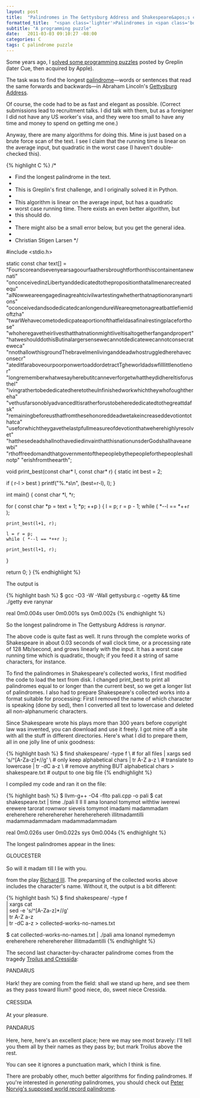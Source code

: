 ```yaml
---
layout: post
title:  "Palindromes in The Gettysburg Address and Shakespeare&apos;s collected works"
formatted_title:  "<span class='lighter'>Palindromes in <span class='bolder'>The Gettysburg Address</span> and <span class='bolder'>Shakespeare&apos;s</span> collected works</span>"
subtitle: "A programming puzzle"
date:   2011-03-03 09:10:27 -08:00
categories: C
tags: C palindrome puzzle
---
```


Some years ago, I [solved some programming puzzles][gist] posted by Greplin (later
Cue, then acquired by Apple).

The task was to find the longest [palindrome][palindrome]&mdash;words or
sentences that read the same forwards and backwards&mdash;in Abraham
Lincoln's [Gettysburg Address][gettysburg].

Of course, the code had to be as fast and elegant as possible.  (Correct
submissions lead to recruitment talks. I did talk with them, but as a
foreigner I did not have any US worker's visa, and they were too small to
have any time and money to spend on getting me one.)

Anyway, there are many algorithms for doing this. Mine is just based on a
brute force scan of the text. I see I claim that the running time is linear
on the average input, but quadratic in the worst case (I haven't
double-checked this).

{% highlight C %}
/*
 * Find the longest palindrome in the text.
 *
 * This is Greplin's first challenge, and I originally solved it in Python.
 *
 * This algorithm is linear on the average input, but has a quadratic
 * worst case running time.  There exists an even better algorithm, but
 * this should do.
 *
 * There might also be a small error below, but you get the general idea.
 *
 * Christian Stigen Larsen
 */

#include <stdio.h>

static const char text[] =
  "Fourscoreandsevenyearsagoourfaathersbroughtforthonthiscontainentanewnati"
  "onconceivedinzLibertyanddedicatedtothepropositionthatallmenarecreatedequ"
  "alNowweareengagedinagreahtcivilwartestingwhetherthatnaptionoranynartions"
  "oconceivedandsodedicatedcanlongendureWeareqmetonagreatbattlefiemldoftzha"
  "twarWehavecometodedicpateaportionofthatfieldasafinalrestingplaceforthose"
  "whoheregavetheirlivesthatthatnationmightliveItisaltogetherfangandpropert"
  "hatweshoulddothisButinalargersensewecannotdedicatewecannotconsecrateweca"
  "nnothallowthisgroundThebravelmenlivinganddeadwhostruggledherehaveconsecr"
  "ateditfaraboveourpoorponwertoaddordetractTgheworldadswfilllittlenotlenor"
  "longrememberwhatwesayherebutitcanneverforgetwhattheydidhereItisforusthel"
  "ivingrathertobededicatedheretotheulnfinishedworkwhichtheywhofoughthereha"
  "vethusfarsonoblyadvancedItisratherforustobeherededicatedtothegreattdafsk"
  "remainingbeforeusthatfromthesehonoreddeadwetakeincreaseddevotiontothatca"
  "useforwhichtheygavethelastpfullmeasureofdevotionthatweherehighlyresolvet"
  "hatthesedeadshallnothavediedinvainthatthisnationunsderGodshallhaveanewbi"
  "rthoffreedomandthatgovernmentofthepeoplebythepeopleforthepeopleshallnotp"
  "erishfromtheearth";

void print_best(const char* l, const char* r)
{
  static int best = 2;

  if ( r-l > best )
    printf("%.*s\n", (best=r-l), l);
}

int main()
{
  const char *l, *r;

  for ( const char *p = text + 1; *p; ++p ) {
    l = p; r = p - 1;
    while ( *--l == *++r );

    print_best(l+1, r);

    l = r = p;
    while ( *--l == *++r );

    print_best(l+1, r);
  }

  return 0;
}
{% endhighlight %}

The output is

{% highlight bash %}
$ gcc -O3 -W -Wall gettysburg.c -ogetty && time ./getty
eve
ranynar

real  0m0.004s
user  0m0.001s
sys   0m0.002s
{% endhighlight %}

So the longest palindrome in The Gettysburg Address is <i>ranynar</i>.

The above code is quite fast as well. It runs through the complete works of
Shakespeare in about 0.03 seconds of wall clock time, or a processing rate
of 128 Mb/second, and grows linearly with the input. It has a worst case
running time which is quadratic, though; if you feed it a string of same
characters, for instance.

To find the palindromes in Shakespeare's collected works, I first modified
the code to load the text from disk. I changed print_best to print all
palindromes equal to or longer than the current best, so we get a longer
list of palindromes. I also had to prepare Shakespeare's collected works
into a format suitable for processing: First I removed the name of which
character is speaking (done by sed), then I converted all text to lowercase
and deleted all non-alphanumeric characters.

Since Shakespeare wrote his plays more than 300 years before copyright law
was invented, you can download and use it freely. I got mine off a site with
all the stuff in different directories. Here's what I did to prepare them,
all in one jolly line of unix goodness:

{% highlight bash %}
$ find shakespeare/ -type f \        # for all files
    | xargs sed 's/^[A-Za-z]*//g' \  # only keep alphabetical chars
    | tr A-Z a-z \                   # translate to lowercase
    | tr -dC a-z \                   # remove anything BUT alphabetical chars
    > shakespeare.txt                # output to one big file
{% endhighlight %}

I compiled my code and ran it on the file:

{% highlight bash %}
$ llvm-g++ -O4 -flto pali.cpp -o pali
$ cat shakespeare.txt | time ./pali
ll
ll
ll
ama
lonanol
tomymot
withtiw
iwerewi
erewere
tarorat
rownwor
sieveis
tomymot
imadami
madammadam
ereherehere
reherehereher
hereherehereh
illitmadamtilli
madammadammadam
madammadammadam

real    0m0.026s
user    0m0.022s
sys     0m0.004s
{% endhighlight %}

The longest palindromes appear in the lines:

<p class="quote">
GLOUCESTER<br/>
<br/>
So w<span class="pink">ill it madam till I</span> lie with you.
</p>

from the play [Richard III][rich3]. The preparsing of the collected works
above includes the character's name. Without it, the output is a bit
different:

{% highlight bash %}
$ find shakespeare/ -type f \
    | xargs cat \
    | sed -e 's/^[A-Za-z]*//g' \
    | tr A-Z a-z \
    | tr -dC a-z > collected-works-no-names.txt

$ cat collected-works-no-names.txt | ./pali
ama
lonanol
nymedemyn
ereherehere
reherehereher
illitmadamtilli
{% endhighlight %}

The second last character-by-character palindrome comes from the tragedy
[Troilus and Cressida][cressida]:

<p class="quote">
PANDARUS<br/>
<br/>
Hark! they are coming from the field: shall we
stand up here, and see them as they pass toward
Ilium? good niece, do, sweet niece Cressida.<br/>
<br/>
CRESSIDA<br/>
<br/>
At your pleasu<span class="pink">re</span>.<br/>
<br/>
PANDARUS<br/>
<br/>
<span class="pink">Here, here, her</span>e's an excellent place; here we may
see most bravely: I'll tell you them all by their
names as they pass by; but mark Troilus above the rest.
</p>

You can see it ignores a punctuation mark, which I think is fine.

There are probably other, much better algorithms for finding palindromes. If
you're interested in <i>generating</i> palindromes, you should check out
[Peter Norvig's supposed world record palindrome][norvig].

[gist]: https://gist.github.com/cslarsen/851611
[palindrome]: https://en.wikipedia.org/wiki/Palindrome
[gettysburg]: https://en.wikipedia.org/wiki/Gettysburg_Address
[norvig]: http://norvig.com/palindrome.html
[cressida]: https://en.wikipedia.org/wiki/Troilus_and_Cressida
[rich3]: https://en.wikipedia.org/wiki/Richard_III_(play)
